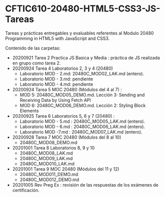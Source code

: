 # CFTIC610-20480-HTML5-CSS3-JS-Tareas
Tareas y prácticas entregables y evaluables referentes al Modulo 20480 Programming in HTML5 with JavaScript and CSS3.

Contenido de las carpetas:

- 20200921 Tarea 2 Practica JS Basica y Media : práctica de JS realizada en grupo como tarea 2.
- 20200924 Tarea 4 Laboratorios 2, 3 y 4 (20480)
    - Laboratorio MOD - 2.md: 20480C_MOD02_LAK.md (entero). 
    - Laboratorio MOD - 3.md: pendiente
    - Laboratorio MOD - 4.md: pendiente
- 20200924 Tarea 5 MOC 20480 (Módulos del 4 al 7)  :  
    - MOD 5: 20480C_MOD05_DEMO.md. Lección 3:  Sending and Receiving Data by Using Fetch API
    - MOD 6: 20480C_MOD06_DEMO.md. Lección 2: Styling Block Elements
- 20200925 Tarea 6 Laboratorios 5, 6 y 7 (20480) :
    - Laboratorio MOD - 5.md : 20480C_MOD05_LAK.md (entero).
    - Laboratorio MOD - 6.md : 20480C_MOD06_LAK.md (entero).
    - Laboratorio MOD -7.md : 20480C_MOD07_LAK.md (entero).
- 20200928 Tarea 7 MOC 20480 (Módulos del 8 al 10)
    - 20480C_MOD08_DEMO.md
- 20201001 Tarea 8 Laboratorios 8, 9 y 10
    - 20480C_MOD08_LAK.md
    - 20480C_MOD09_LAK.md
    - 20480C_MOD010_LAK.md
- 20201001 Tarea 9 MOC 20480 (Módulos del 11 y 12)
    - 20480C_MOD011_DEMO.md
    - 20480C_MOD012_DEMO.md
- 20201005 Rev Preg Ex : revisión de las respuestas de los exámenes de certificación.

